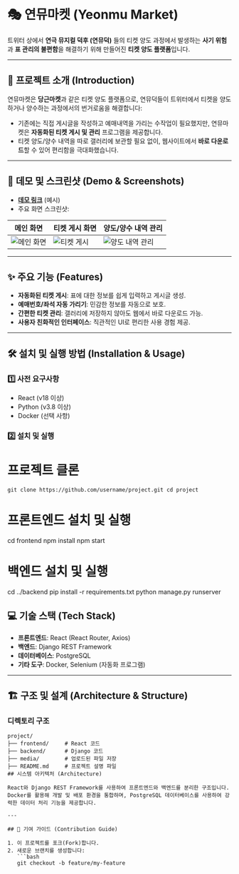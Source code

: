 
# 🎭 연뮤마켓 (Yeonmu Market)

트위터 상에서 **연극 뮤지컬 덕후 (연뮤덕)** 들의 티켓 양도 과정에서 발생하는 **사기 위험**과 **표 관리의 불편함**을 해결하기 위해 만들어진 **티켓 양도 플랫폼**입니다.

---

## 🚀 프로젝트 소개 (Introduction)

연뮤마켓은 **당근마켓**과 같은 티켓 양도 플랫폼으로, 연뮤덕들이 트위터에서 티켓을 양도하거나 양수하는 과정에서의 번거로움을 해결합니다:

- 기존에는 직접 게시글을 작성하고 예매내역을 가리는 수작업이 필요했지만, 연뮤마켓은 **자동화된 티켓 게시 및 관리** 프로그램을 제공합니다.
- 티켓 양도/양수 내역을 따로 갤러리에 보관할 필요 없이, 웹사이트에서 **바로 다운로드**할 수 있어 편리함을 극대화했습니다.

---

## 🎥 데모 및 스크린샷 (Demo & Screenshots)

- **[데모 링크](#)** (예시)
- 주요 화면 스크린샷:

| 메인 화면 | 티켓 게시 화면 | 양도/양수 내역 관리 |
|-----------|----------------|---------------------|
| ![메인 화면](https://via.placeholder.com/300) | ![티켓 게시](https://via.placeholder.com/300) | ![양도 내역 관리](https://via.placeholder.com/300) |

---

## ✨ 주요 기능 (Features)

- **자동화된 티켓 게시**: 표에 대한 정보를 쉽게 입력하고 게시글 생성.
- **예매번호/좌석 자동 가리기**: 민감한 정보를 자동으로 보호.
- **간편한 티켓 관리**: 갤러리에 저장하지 않아도 웹에서 바로 다운로드 가능.
- **사용자 친화적인 인터페이스**: 직관적인 UI로 편리한 사용 경험 제공.

---

## 🛠️ 설치 및 실행 방법 (Installation & Usage)

### 1️⃣ 사전 요구사항
- React (v18 이상)
- Python (v3.8 이상)
- Docker (선택 사항)

### 2️⃣ 설치 및 실행
# 프로젝트 클론
`git clone https://github.com/username/project.git
cd project`

# 프론트엔드 설치 및 실행
cd frontend
npm install
npm start

# 백엔드 설치 및 실행
cd ../backend
pip install -r requirements.txt
python manage.py runserver

## 💻 기술 스택 (Tech Stack)
- **프론트엔드**: React (React Router, Axios)
- **백엔드**: Django REST Framework
- **데이터베이스**: PostgreSQL
- **기타 도구**: Docker, Selenium (자동화 프로그램)

---

## 🏗️ 구조 및 설계 (Architecture & Structure)

### 디렉토리 구조
```plaintext
project/
├── frontend/     # React 코드
├── backend/      # Django 코드
├── media/        # 업로드된 파일 저장
├── README.md     # 프로젝트 설명 파일
## 시스템 아키텍처 (Architecture)

React와 Django REST Framework를 사용하여 프론트엔드와 백엔드를 분리한 구조입니다.  
Docker를 활용해 개발 및 배포 환경을 통합하며, PostgreSQL 데이터베이스를 사용하여 강력한 데이터 처리 기능을 제공합니다.

---

## 🤝 기여 가이드 (Contribution Guide)

1. 이 프로젝트를 포크(Fork)합니다.
2. 새로운 브랜치를 생성합니다:
   ```bash
   git checkout -b feature/my-feature
